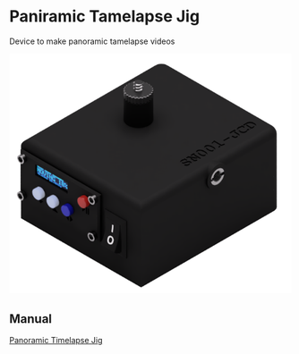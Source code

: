 # Paniramic Tamelapse Jig
Device to make panoramic tamelapse videos

![device](https://github.com/nano-labs/pan_stepper/blob/master/Manual/img.png)

## Manual
[Panoramic Timelapse Jig](https://github.com/nano-labs/pan_stepper/blob/master/Manual/Panoramic%20Timelapse%20Jig.pdf)
